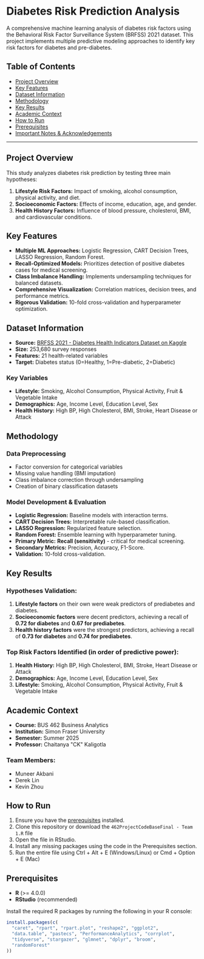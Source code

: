 # Diabetes Risk Prediction Analysis

A comprehensive machine learning analysis of diabetes risk factors using the Behavioral Risk Factor Surveillance System (BRFSS) 2021 dataset. This project implements multiple predictive modeling approaches to identify key risk factors for diabetes and pre-diabetes.

## Table of Contents
- [Project Overview](#project-overview)
- [Key Features](#key-features)
- [Dataset Information](#dataset-information)
- [Methodology](#methodology)
- [Key Results](#key-results)
- [Academic Context](#academic-context)
- [How to Run](#how-to-run)
- [Prerequisites](#prerequisites)
- [Important Notes & Acknowledgements](#important-notes--acknowledgements)

---

## Project Overview

This study analyzes diabetes risk prediction by testing three main hypotheses:

1.  **Lifestyle Risk Factors:** Impact of smoking, alcohol consumption, physical activity, and diet.
2.  **Socioeconomic Factors:** Effects of income, education, age, and gender.
3.  **Health History Factors:** Influence of blood pressure, cholesterol, BMI, and cardiovascular conditions.

## Key Features

- **Multiple ML Approaches:** Logistic Regression, CART Decision Trees, LASSO Regression, Random Forest.
- **Recall-Optimized Models:** Prioritizes detection of positive diabetes cases for medical screening.
- **Class Imbalance Handling:** Implements undersampling techniques for balanced datasets.
- **Comprehensive Visualization:** Correlation matrices, decision trees, and performance metrics.
- **Rigorous Validation:** 10-fold cross-validation and hyperparameter optimization.

## Dataset Information

- **Source:** [BRFSS 2021 - Diabetes Health Indicators Dataset on Kaggle](https://www.kaggle.com/datasets/julnazz/diabetes-health-indicators-dataset)
- **Size:** 253,680 survey responses
- **Features:** 21 health-related variables
- **Target:** Diabetes status (0=Healthy, 1=Pre-diabetic, 2=Diabetic)

### Key Variables
- **Lifestyle:** Smoking, Alcohol Consumption, Physical Activity, Fruit & Vegetable Intake
- **Demographics:** Age, Income Level, Education Level, Sex
- **Health History:** High BP, High Cholesterol, BMI, Stroke, Heart Disease or Attack

## Methodology

### Data Preprocessing
- Factor conversion for categorical variables
- Missing value handling (BMI imputation)
- Class imbalance correction through undersampling
- Creation of binary classification datasets

### Model Development & Evaluation
- **Logistic Regression:** Baseline models with interaction terms.
- **CART Decision Trees:** Interpretable rule-based classification.
- **LASSO Regression:** Regularized feature selection.
- **Random Forest:** Ensemble learning with hyperparameter tuning.
- **Primary Metric:** **Recall (sensitivity)** - critical for medical screening.
- **Secondary Metrics:** Precision, Accuracy, F1-Score.
- **Validation:** 10-fold cross-validation.

## Key Results

### Hypotheses Validation:
1.  **Lifestyle factors** on their own were weak predictors of prediabetes and diabetes.
2.  **Socioeconomic factors** were decent predictors, achieving a recall of **0.72 for diabetes** and **0.67 for prediabetes**.
3.  **Health history factors** were the strongest predictors, achieving a recall of **0.73 for diabetes** and **0.74 for prediabetes**.

### Top Risk Factors Identified (in order of predictive power):
1.  **Health History:** High BP, High Cholesterol, BMI, Stroke, Heart Disease or Attack
2.  **Demographics:** Age, Income Level, Education Level, Sex
3.  **Lifestyle:** Smoking, Alcohol Consumption, Physical Activity, Fruit & Vegetable Intake

## Academic Context
- **Course:** BUS 462 Business Analytics
- **Institution:** Simon Fraser University
- **Semester:** Summer 2025
- **Professor:** Chaitanya "CK"​ Kaligotla

### Team Members:
- Muneer Akbani
- Derek Lin
- Kevin Zhou

## How to Run

1.  Ensure you have the [prerequisites](#prerequisites) installed.
2.  Clone this repository or download the `462ProjectCodeBaseFinal - Team 1.R` file
3.  Open the file in RStudio.
4.  Install any missing packages using the code in the Prerequisites section.
5.  Run the entire file using Ctrl + Alt + E (Windows/Linux) or Cmd + Option + E (Mac)
## Prerequisites

- **R** (>= 4.0.0)
- **RStudio** (recommended)

Install the required R packages by running the following in your R console:

```r
install.packages(c(
  "caret", "rpart", "rpart.plot", "reshape2", "ggplot2",
  "data.table", "pastecs", "PerformanceAnalytics", "corrplot",
  "tidyverse", "stargazer", "glmnet", "dplyr", "broom",
  "randomForest"
))
